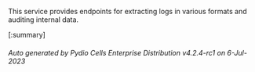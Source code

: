 






This service provides endpoints for extracting logs in various formats and auditing internal data.

[:summary]

###### Auto generated by Pydio Cells Enterprise Distribution v4.2.4-rc1 on 6-Jul-2023
